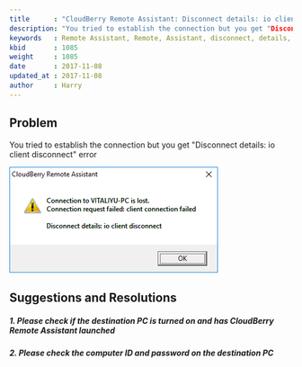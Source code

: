 ```yaml
---
title      : "CloudBerry Remote Assistant: Disconnect details: io client disconnect"
description: "You tried to establish the connection but you get "Disconnect details: io client disconnect" error""
keywords   : Remote Assistant, Remote, Assistant, disconnect, details, io, client, disconnect, error
kbid       : 1085
weight     : 1085
date       : 2017-11-08
updated_at : 2017-11-08
author     : Harry
---
```


## Problem

You tried to establish the connection but you get "Disconnect details: io client disconnect" error

![](/images/kb1085/RA-1.png)

## Suggestions and Resolutions

##### 1. Please check if the destination PC is turned on and has CloudBerry Remote Assistant launched


##### 2. Please check the computer ID and password on the destination PC 


